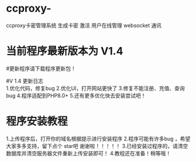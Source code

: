 # ccproxy-
ccproxy卡密管理系统 生成卡密 激活 用户在线管理 websocket 通讯 

# 当前程序最新版本为 V1.4

#更新程序请下载程序更新包！

#V 1.4 更新日志
<br />1.优化代码，修复bug
2.优化UI，打开网站更快了
3.修复不能注册、充值、查询bug
4.程序适配到PHP8.0+
5.还有更多优化快去安装尝试吧！

# 程序安装教程

1.上传程序后，打开你的域名根据提示进行安装程序
2.程序可能有许多bug ，希望大家多多支持，留下点个 star吧 谢谢啦！！！！！
3.已经安装过程序的，请清空数据库并清空服务器文件重新上传安装即可！
4.教程还在准备！稍等哦！